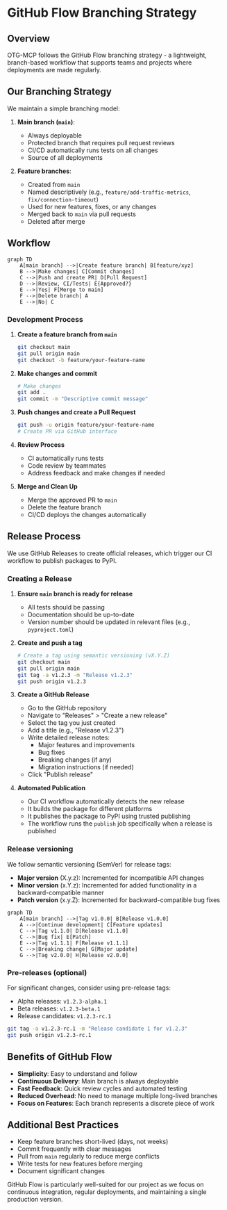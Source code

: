 # GitHub Flow Branching Strategy

## Overview

OTG-MCP follows the GitHub Flow branching strategy - a lightweight, branch-based workflow that supports teams and projects where deployments are made regularly.

## Our Branching Strategy

We maintain a simple branching model:

1. **Main branch (`main`)**: 
   - Always deployable
   - Protected branch that requires pull request reviews
   - CI/CD automatically runs tests on all changes
   - Source of all deployments

2. **Feature branches**:
   - Created from `main`
   - Named descriptively (e.g., `feature/add-traffic-metrics`, `fix/connection-timeout`)
   - Used for new features, fixes, or any changes
   - Merged back to `main` via pull requests
   - Deleted after merge

## Workflow

```mermaid
graph TD
    A[main branch] -->|Create feature branch| B[feature/xyz]
    B -->|Make changes| C[Commit changes]
    C -->|Push and create PR| D[Pull Request]
    D -->|Review, CI/Tests| E{Approved?}
    E -->|Yes| F[Merge to main]
    F -->|Delete branch| A
    E -->|No| C
```

### Development Process

1. **Create a feature branch from `main`**
   ```bash
   git checkout main
   git pull origin main
   git checkout -b feature/your-feature-name
   ```

2. **Make changes and commit**
   ```bash
   # Make changes
   git add .
   git commit -m "Descriptive commit message"
   ```

3. **Push changes and create a Pull Request**
   ```bash
   git push -u origin feature/your-feature-name
   # Create PR via GitHub interface
   ```

4. **Review Process**
   - CI automatically runs tests
   - Code review by teammates
   - Address feedback and make changes if needed

5. **Merge and Clean Up**
   - Merge the approved PR to `main`
   - Delete the feature branch
   - CI/CD deploys the changes automatically

## Release Process

We use GitHub Releases to create official releases, which trigger our CI workflow to publish packages to PyPI.

### Creating a Release

1. **Ensure `main` branch is ready for release**
   - All tests should be passing
   - Documentation should be up-to-date
   - Version number should be updated in relevant files (e.g., `pyproject.toml`)

2. **Create and push a tag**
   ```bash
   # Create a tag using semantic versioning (vX.Y.Z)
   git checkout main
   git pull origin main
   git tag -a v1.2.3 -m "Release v1.2.3"
   git push origin v1.2.3
   ```

3. **Create a GitHub Release**
   - Go to the GitHub repository
   - Navigate to "Releases" > "Create a new release"
   - Select the tag you just created
   - Add a title (e.g., "Release v1.2.3")
   - Write detailed release notes:
     - Major features and improvements
     - Bug fixes
     - Breaking changes (if any)
     - Migration instructions (if needed)
   - Click "Publish release"

4. **Automated Publication**
   - Our CI workflow automatically detects the new release
   - It builds the package for different platforms
   - It publishes the package to PyPI using trusted publishing
   - The workflow runs the `publish` job specifically when a release is published

### Release versioning

We follow semantic versioning (SemVer) for release tags:

- **Major version** (X.y.z): Incremented for incompatible API changes
- **Minor version** (x.Y.z): Incremented for added functionality in a backward-compatible manner
- **Patch version** (x.y.Z): Incremented for backward-compatible bug fixes

```mermaid
graph TD
    A[main branch] -->|Tag v1.0.0| B[Release v1.0.0]
    A -->|Continue development| C[Feature updates]
    C -->|Tag v1.1.0| D[Release v1.1.0]
    C -->|Bug fix| E[Patch]
    E -->|Tag v1.1.1| F[Release v1.1.1]
    C -->|Breaking change| G[Major update]
    G -->|Tag v2.0.0| H[Release v2.0.0]
```

### Pre-releases (optional)

For significant changes, consider using pre-release tags:

- Alpha releases: `v1.2.3-alpha.1`
- Beta releases: `v1.2.3-beta.1`
- Release candidates: `v1.2.3-rc.1`

```bash
git tag -a v1.2.3-rc.1 -m "Release candidate 1 for v1.2.3"
git push origin v1.2.3-rc.1
```

## Benefits of GitHub Flow

- **Simplicity**: Easy to understand and follow
- **Continuous Delivery**: Main branch is always deployable
- **Fast Feedback**: Quick review cycles and automated testing
- **Reduced Overhead**: No need to manage multiple long-lived branches
- **Focus on Features**: Each branch represents a discrete piece of work

## Additional Best Practices

- Keep feature branches short-lived (days, not weeks)
- Commit frequently with clear messages
- Pull from `main` regularly to reduce merge conflicts
- Write tests for new features before merging
- Document significant changes

GitHub Flow is particularly well-suited for our project as we focus on continuous integration, regular deployments, and maintaining a single production version.
